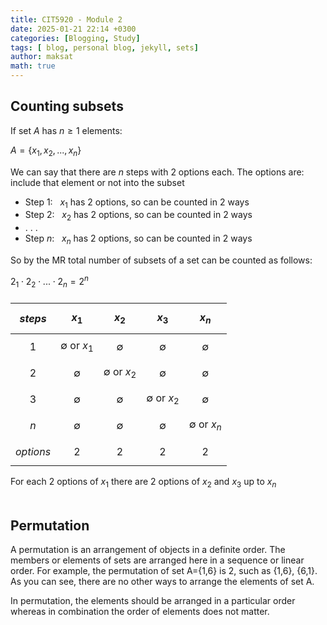 ```yaml
---
title: CIT5920 - Module 2
date: 2025-01-21 22:14 +0300
categories: [Blogging, Study]
tags: [ blog, personal blog, jekyll, sets]
author: maksat
math: true
---
```


## Counting subsets

If set $A$ has $n\geq1$ elements:

$A = \{ x_1, x_2, ... , x_n \}$

We can say that there are $n$ steps with 2 options each. The options are: include that element or not into the subset

- Step 1: $~$ $x_1$ has 2 options, so can be counted in 2 ways
- Step 2: $~$ $x_2$ has 2 options, so can be counted in 2 ways
- . . .
- Step $n$: $~$ $x_n$ has 2 options, so can be counted in 2 ways

So by the MR total number of subsets of a set can be counted as follows:

$2_1\cdot 2_2 \cdot ... \cdot 2_n = 2^n$

###


|$steps$|$$x_1$$             |$$x_2$$        |$$x_3$$      |$$x_n$$      |
|-------|-----------         |-------------  |-----------  |-----------  |
|$$1$$  |$\emptyset$ or $x_1$|$$\emptyset$$    |$$\emptyset$$|$$\emptyset$$|
|$$2$$  |$$\emptyset$$         |$\emptyset$ or $x_2$  |$$\emptyset$$|$$\emptyset$$|
|$$3$$  |$$\emptyset$$         |$$\emptyset$$    |$\emptyset$ or $x_2$ |$$\emptyset$$|
|$$n$$  |$$\emptyset$$         |$$\emptyset$$    |$$\emptyset$$ |$\emptyset$ or $x_n$|
|$$options$$| $$2$$ | $$2$$  | $$2$$ | $$2$$ |

For each  2 options of $x_1$ there are 2 options of $x_2$ and $x_3$ up to $x_n$
<br>
<br>

## Permutation
A permutation is an arrangement of objects in a definite order. The members or elements of sets are arranged here in a sequence or linear order. For example, the permutation of set A={1,6} is 2, such as {1,6}, {6,1}. As you can see, there are no other ways to arrange the elements of set A.

In permutation, the elements should be arranged in a particular order whereas in combination the order of elements does not matter. 